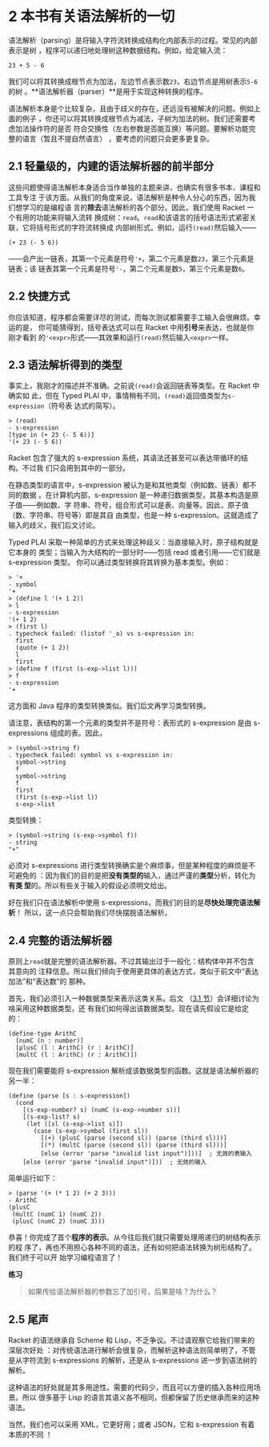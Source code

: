 # 2 本书有关语法解析的一切

语法解析（parsing）是将输入字符流转换成结构化内部表示的过程。常见的内部表示是树
，程序可以递归地处理树这种数据结构。例如，给定输入流：

```text
23 + 5 - 6
```

我们可以将其转换成根节点为加法，左边节点表示数`23`，右边节点是用树表示`5-6`的树
。**语法解析器（parser）**是用于实现这种转换的程序。

语法解析本身是个比较复杂，且由于歧义的存在，还远没有被解决的问题。例如上面的例子
，你还可以将其转换成根节点为减法，子树为加法的树。我们还需要考虑加法操作符的是否
符合交换性（左右参数是否能互换）等问题。要解析功能完整的语言（暂且不提自然语言）
，要考虑的问题只会更多更复杂。

## 2.1 轻量级的，内建的语法解析器的前半部分

这些问题使得语法解析本身适合当作单独的主题来讲，也确实有很多书本、课程和工具专注
于该方面。从我们的角度来说，语法解析是种令人分心的东西，因为我们想学习的是编程语
言的**除去**语法解析的各个部分。因此，我们使用 Racket 一个有用的功能来将输入流转
换成树：`read`。`read`和该语言的括号语法形式紧密关联，它将括号形式的字符流转换成
内部树形式。例如，运行`(read)`然后输入——

```text
(+ 23 (- 5 6))
```

——会产出一链表，其第一个元素是符号`'+`，第二个元素是数`23`，第三个元素是链表；该
链表其第一个元素是符号`'-`，第二个元素是数`5`，第三个元素是数`6`。

## 2.2 快捷方式

你应该知道，程序都会需要详尽的测试，而每次测试都需要手工输入会很麻烦。幸运的是，
你可能猜得到，括号表达式可以在 Racket 中用**引号**来表达，也就是你刚才看到
的`'<expr>`形式——其效果和运行`(read)`然后输入`<expr>`一样。

## 2.3 语法解析得到的类型

事实上，我刚才的描述并不准确。之前说`(read)`会返回链表等类型。在 Racket 中确实如
此，但在 Typed PLAI 中，事情稍有不同，`(read)`返回值类型为`s-expression`（符号表
达式的简写）。

```racket
> (read)
- s-expression
[type in (+ 23 (- 5 6))]
'(+ 23 (- 5 6))
```

Racket 包含了强大的 s-expression 系统，其语法还甚至可以表达带循环的结构。不过我
们只会用到其中的一部分。

在静态类型的语言中，s-expression 被认为是和其他类型（例如数、链表）都不同的数据
。在计算机内部，s-expression 是一种递归数据类型，其基本构造是原子值——例如数、字
符串、符号，组合形式可以是表、向量等。因此，原子值（数、字符串、符号等）即是其自
由类型，也是一种 s-expression。这就造成了输入的歧义，我们后文讨论。

Typed PLAI 采取一种简单的方式来处理这种歧义：当直接输入时，原子结构就是它本身的
类型；当输入为大结构的一部分时——包括 read 或者引用——它们就是 s-expression 类型。
你可以通过类型转换将其转换为基本类型。例如：

```racket
> '+
- symbol
'+
> (define l '(+ 1 2))
> l
- s-expression
'(+ 1 2)
> (first l)
. typecheck failed: (listof '_a) vs s-expression in:
  first
  (quote (+ 1 2))
  l
  first
> (define f (first (s-exp->list l)))
> f
- s-expression
'+
```

这方面和 Java 程序的类型转换类似。我们后文再学习类型转换。

请注意，表结构的第一个元素的类型并不是符号：表形式的 s-expression 是由
s-expressions 组成的表。因此，

```racket
> (symbol->string f)
. typecheck failed: symbol vs s-expression in:
  symbol->string
  f
  symbol->string
  f
  first
  (first (s-exp->list l))
  s-exp->list
```

类型转换：

```racket
> (symbol->string (s-exp->symbol f))
- string
"+"
```

必须对 s-expressions 进行类型转换确实是个麻烦事，但是某种程度的麻烦是不可避免的
：因为我们的目的是把**没有类型的**输入，通过严谨的**类型**分析，转化为**有类
型**的。所以有些关于输入的假设必须明文给出。

好在我们只在语法解析中使用 s-expressions，而我们的目的是**尽快处理完语法解析**！
所以，这一点只会帮助我们尽快摆脱语法解析。

## 2.4 完整的语法解析器

原则上`read`就是完整的语法解析器。不过其输出过于一般化：结构体中并不包含其意向的
注释信息。所以我们倾向于使用更具体的表达方式，类似于前文中“表达加法”和“表达数”的
那种。

首先，我们必须引入一种数据类型来表示这类关系。后文
（[3.1 节](./chap03.md#31-算术表达式的表示)）会详细讨论为啥采用这种数据类型，还
有我们如何得出该数据类型。现在请先假设它是给定的：

```
(define-type ArithC
  [numC (n : number)]
  [plusC (l : ArithC) (r : ArithC)]
  [multC (l : ArithC) (r : ArithC)])
```

现在我们需要能将 s-expression 解析成该数据类型的函数。这就是语法解析器的另一半：

```racket
(define (parse [s : s-expression])
  (cond
    [(s-exp-number? s) (numC (s-exp->number s))]
    [(s-exp-list? s)
     (let ([sl (s-exp->list s)])
       (case (s-exp->symbol (first sl))
         [(+) (plusC (parse (second sl)) (parse (third sl)))]
         [(*) (multC (parse (second sl)) (parse (third sl)))]
         [else (error 'parse "invalid list input")]))]  ; 无效的表输入
    [else (error 'parse "invalid input")]))  ; 无效的输入
```

简单运行如下：

```racket
> (parse '(+ (* 1 2) (+ 2 3)))
- ArithC
(plusC
 (multC (numC 1) (numC 2))
 (plusC (numC 2) (numC 3)))
```

恭喜！你完成了首个**程序的表示**。从今往后我们就只需要处理用递归的树结构表示的程
序了，再也不用担心各种不同的语法，还有如何把语法转换为树形结构了。我们终于可以开
始学习编程语言了！

**练习**

> 如果传给语法解析器的参数忘了加引号，后果是啥？为什么？

## 2.5 尾声

Racket 的语法继承自 Scheme 和 Lisp，不乏争议。不过请观察它给我们带来的深层次好处
：对传统语法进行解析会很复杂，而解析这种语法则简单明了，不管是从字符流到
s-expressions 的解析，还是从 s-expressions 进一步到语法树的解析。

这种语法的好处就是其多用途性。需要的代码少，而且可以方便的插入各种应用场景。所以
很多基于 Lisp 的语言其语义各不相同，但都保留了历史继承而来的这种语法。

当然，我们也可以采用 XML，它更好用；或者 JSON，它和 s-expression 有着本质的不同
！
